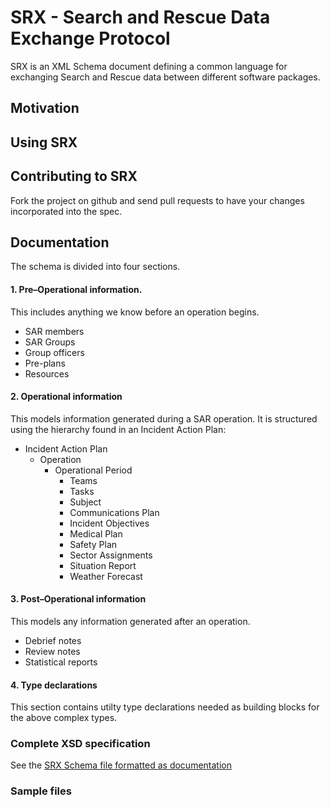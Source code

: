 # SRX - Search and Rescue Data Exchange Protocol

SRX is an XML Schema document defining a common language for exchanging Search and Rescue data between different software packages.

## Motivation




## Using SRX



## Contributing to SRX

Fork the project on github and send pull requests to have your changes incorporated into the spec.

## Documentation

The schema is divided into four sections. 

#### 1. Pre–Operational information.
   This includes anything we know before an operation begins.

   - SAR members
   - SAR Groups
   - Group officers
   - Pre-plans
   - Resources

#### 2. Operational information 

   This models information generated during a SAR operation. It is structured using the hierarchy found in an Incident Action Plan:

   - Incident Action Plan
      - Operation
         - Operational Period
            - Teams
            - Tasks
            - Subject
            - Communications Plan
            - Incident Objectives
            - Medical Plan
            - Safety Plan
            - Sector Assignments
            - Situation Report
            - Weather Forecast

#### 3. Post–Operational information

   This models any information generated after an operation. 
   - Debrief notes
   - Review notes
   - Statistical reports
		
#### 4. Type declarations

   This section contains utilty type declarations needed as building blocks for the above complex types. 
   
   
### Complete XSD specification 

See the [SRX Schema file formatted as documentation](http://www.landsar.org.nz/SRX/1/0) 

### Sample files

   